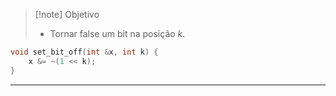 > [!note] Objetivo
> - Tornar false um bit na posição $k$.

```cpp
void set_bit_off(int &x, int k) {
    x &= ~(1 << k);
}
```

---